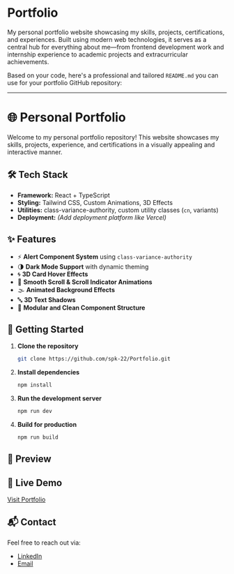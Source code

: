 # Portfolio
My personal portfolio website showcasing my skills, projects, certifications, and experiences. Built using modern web technologies, it serves as a central hub for everything about me—from frontend development work and internship experience to academic projects and extracurricular achievements.

Based on your code, here's a professional and tailored `README.md` you can use for your portfolio GitHub repository:

---

# 🌐 Personal Portfolio

Welcome to my personal portfolio repository! This website showcases my skills, projects, experience, and certifications in a visually appealing and interactive manner.

## 🛠️ Tech Stack

* **Framework:** React + TypeScript
* **Styling:** Tailwind CSS, Custom Animations, 3D Effects
* **Utilities:** class-variance-authority, custom utility classes (`cn`, variants)
* **Deployment:** *(Add deployment platform like Vercel)*

## ✨ Features

* ⚡ **Alert Component System** using `class-variance-authority`
* 🌗 **Dark Mode Support** with dynamic theming
* 🌀 **3D Card Hover Effects**
* 🔁 **Smooth Scroll & Scroll Indicator Animations**
* 🌫️ **Animated Background Effects**
* 🔤 **3D Text Shadows**
* 🧱 **Modular and Clean Component Structure**



## 🚀 Getting Started

1. **Clone the repository**

   ```bash
   git clone https://github.com/spk-22/Portfolio.git
   ```

2. **Install dependencies**

   ```bash
   npm install
   ```

3. **Run the development server**

   ```bash
   npm run dev
   ```

4. **Build for production**

   ```bash
   npm run build
   ```

## 📸 Preview



## 🔗 Live Demo

[Visit Portfolio](https://siya-k-portfolio.vercel.app/) <!-- Replace with your actual deployed link -->

## 📬 Contact

Feel free to reach out via:

* [LinkedIn](https://www.linkedin.com/in/siya-p-kurandwad/)
* [Email](mailto:siyapkurandwad@gmail.com)
